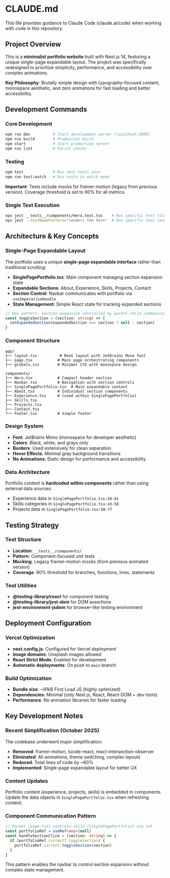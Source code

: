 # CLAUDE.md

This file provides guidance to Claude Code (claude.ai/code) when working with code in this repository.

## Project Overview

This is a **minimalist portfolio website** built with Next.js 14, featuring a unique single-page expandable layout. The project was specifically redesigned to prioritize simplicity, performance, and accessibility over complex animations.

**Key Philosophy**: Brutally simple design with typography-focused content, monospace aesthetic, and zero animations for fast loading and better accessibility.

## Development Commands

### Core Development
```bash
npm run dev          # Start development server (localhost:3000)
npm run build        # Production build
npm start            # Start production server
npm run lint         # ESLint checks
```

### Testing
```bash
npm test             # Run Jest tests once
npm run test:watch   # Run tests in watch mode
```

**Important**: Tests include mocks for framer-motion (legacy from previous version). Coverage threshold is set to 90% for all metrics.

### Single Test Execution
```bash
npx jest __tests__/components/Hero.test.tsx    # Run specific test file
npx jest --testNamePattern="renders the hero"  # Run specific test case
```

## Architecture & Key Concepts

### Single-Page Expandable Layout
The portfolio uses a unique **single-page expandable interface** rather than traditional scrolling:

- **SinglePagePortfolio.tsx**: Main component managing section expansion state
- **Expandable Sections**: About, Experience, Skills, Projects, Contact
- **Section Control**: Navbar communicates with portfolio via `useImperativeHandle`
- **State Management**: Simple React state for tracking expanded sections

```typescript
// Key pattern: Section expansion controlled by parent-child communication
const toggleSection = (section: string) => {
  setExpandedSection(expandedSection === section ? null : section)
}
```

### Component Structure
```
app/
├── layout.tsx          # Root layout with JetBrains Mono font
├── page.tsx           # Main page orchestrating components
├── globals.css        # Minimal CSS with monospace design

components/
├── Hero.tsx           # Compact header section
├── Navbar.tsx         # Navigation with section controls
├── SinglePagePortfolio.tsx  # Main expandable content
├── About.tsx          # Individual section components
├── Experience.tsx     # (used within SinglePagePortfolio)
├── Skills.tsx
├── Projects.tsx
├── Contact.tsx
└── Footer.tsx         # Simple footer
```

### Design System
- **Font**: JetBrains Mono (monospace for developer aesthetic)
- **Colors**: Black, white, and grays only
- **Borders**: Used extensively for clean separation
- **Hover Effects**: Minimal gray background transitions
- **No Animations**: Static design for performance and accessibility

### Data Architecture
Portfolio content is **hardcoded within components** rather than using external data sources:
- Experience data in `SinglePagePortfolio.tsx:20-41`
- Skills categories in `SinglePagePortfolio.tsx:43-56`
- Projects data in `SinglePagePortfolio.tsx:58-77`

## Testing Strategy

### Test Structure
- **Location**: `__tests__/components/`
- **Pattern**: Component-focused unit tests
- **Mocking**: Legacy framer-motion mocks (from previous animated version)
- **Coverage**: 90% threshold for branches, functions, lines, statements

### Test Utilities
- **@testing-library/react** for component testing
- **@testing-library/jest-dom** for DOM assertions
- **jest-environment-jsdom** for browser-like testing environment

## Deployment Configuration

### Vercel Optimization
- **next.config.js**: Configured for Vercel deployment
- **Image domains**: Unsplash images allowed
- **React Strict Mode**: Enabled for development
- **Automatic deployments**: On push to `main` branch

### Build Optimization
- **Bundle size**: ~91kB First Load JS (highly optimized)
- **Dependencies**: Minimal (only Next.js, React, React-DOM + dev tools)
- **Performance**: No animation libraries for faster loading

## Key Development Notes

### Recent Simplification (October 2025)
The codebase underwent major simplification:
- **Removed**: framer-motion, lucide-react, react-intersection-observer
- **Eliminated**: All animations, theme switching, complex layouts
- **Reduced**: Total lines of code by ~60%
- **Implemented**: Single-page expandable layout for better UX

### Content Updates
Portfolio content (experience, projects, skills) is embedded in components. Update the data objects in `SinglePagePortfolio.tsx` when refreshing content.

### Component Communication Pattern
```typescript
// Parent (page.tsx) controls child (SinglePagePortfolio) via ref
const portfolioRef = useRef<any>(null)
const handleSectionClick = (section: string) => {
  if (portfolioRef.current?.toggleSection) {
    portfolioRef.current.toggleSection(section)
  }
}
```

This pattern enables the navbar to control section expansion without complex state management.